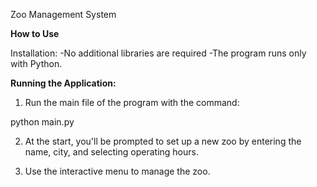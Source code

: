 Zoo Management System

**How to Use**

Installation: 
-No additional libraries are required
-The program runs only with Python.


**Running the Application:**

1. Run the main file of the program with the command: 

python main.py

2. At the start, you'll be prompted to set up a new zoo by entering the name, city, and selecting operating hours.

3. Use the interactive menu to manage the zoo.